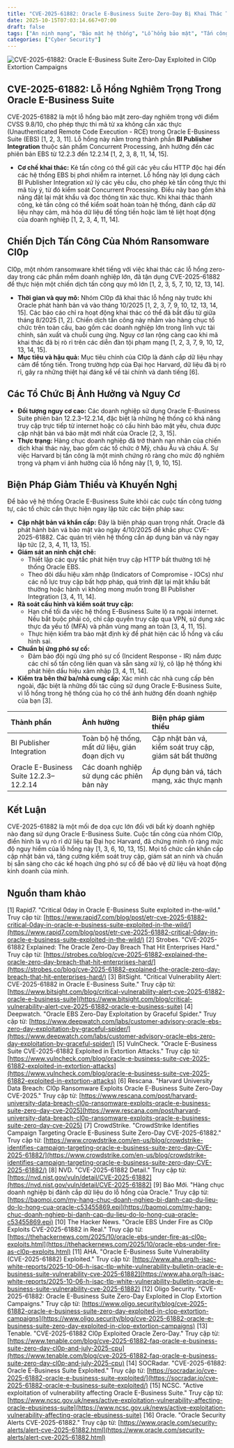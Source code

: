 ```yaml
---
title: "CVE-2025-61882: Oracle E-Business Suite Zero-Day Bị Khai Thác Trong Chiến Dịch Tống Tiền Của Cl0p"
date: 2025-10-15T07:03:14.667+07:00
draft: false
tags: ["An ninh mạng", "Bảo mật hệ thống", "Lỗ hổng bảo mật", "Tấn công mạng", "Phòng thủ mạng", "Quản lý rủi ro", "Giám sát bảo mật", "Ransomware", "Threat Intelligence"]
categories: ["Cyber Security"]
---
```


![CVE-2025-61882: Oracle E-Business Suite Zero-Day Exploited in Cl0p Extortion Campaigns](images/2025/CVE-2025-61882-Oracle-E-Business-Suite-Zero-Day-Exploited-in-Cl0p-Extortion-Campaigns/og.png)

## CVE-2025-61882: Lỗ Hổng Nghiêm Trọng Trong Oracle E-Business Suite

CVE-2025-61882 là một lỗ hổng bảo mật zero-day nghiêm trọng với điểm CVSS 9.8/10, cho phép thực thi mã từ xa không cần xác thực (Unauthenticated Remote Code Execution - RCE) trong Oracle E-Business Suite (EBS) [1, 2, 3, 11]. Lỗ hổng này nằm trong thành phần **BI Publisher Integration** thuộc sản phẩm Concurrent Processing, ảnh hưởng đến các phiên bản EBS từ 12.2.3 đến 12.2.14 [1, 2, 3, 8, 11, 14, 15].

*   **Cơ chế khai thác:** Kẻ tấn công có thể gửi các yêu cầu HTTP độc hại đến các hệ thống EBS bị phơi nhiễm ra internet. Lỗ hổng này lợi dụng cách BI Publisher Integration xử lý các yêu cầu, cho phép kẻ tấn công thực thi mã tùy ý, từ đó kiểm soát Concurrent Processing. Điều này bao gồm khả năng đặt lại mật khẩu và đọc thông tin xác thực. Khi khai thác thành công, kẻ tấn công có thể kiểm soát hoàn toàn hệ thống, đánh cắp dữ liệu nhạy cảm, mã hóa dữ liệu để tống tiền hoặc làm tê liệt hoạt động của doanh nghiệp [1, 2, 3, 4, 11, 14].

## Chiến Dịch Tấn Công Của Nhóm Ransomware Cl0p

Cl0p, một nhóm ransomware khét tiếng với việc khai thác các lỗ hổng zero-day trong các phần mềm doanh nghiệp lớn, đã tận dụng CVE-2025-61882 để thực hiện một chiến dịch tấn công quy mô lớn [1, 2, 3, 5, 7, 10, 12, 13, 14].

*   **Thời gian và quy mô:** Nhóm Cl0p đã khai thác lỗ hổng này trước khi Oracle phát hành bản vá vào tháng 10/2025 [1, 2, 3, 7, 9, 10, 12, 13, 14, 15]. Các báo cáo chỉ ra hoạt động khai thác có thể đã bắt đầu từ giữa tháng 8/2025 [1, 2]. Chiến dịch tấn công này nhắm vào hàng chục tổ chức trên toàn cầu, bao gồm các doanh nghiệp lớn trong lĩnh vực tài chính, sản xuất và chuỗi cung ứng. Nguy cơ lan rộng càng cao khi mã khai thác đã bị rò rỉ trên các diễn đàn tội phạm mạng [1, 2, 3, 7, 9, 10, 12, 13, 14, 15].
*   **Mục tiêu và hậu quả:** Mục tiêu chính của Cl0p là đánh cắp dữ liệu nhạy cảm để tống tiền. Trong trường hợp của Đại học Harvard, dữ liệu đã bị rò rỉ, gây ra những thiệt hại đáng kể về tài chính và danh tiếng [6].

## Các Tổ Chức Bị Ảnh Hưởng và Nguy Cơ

*   **Đối tượng nguy cơ cao:** Các doanh nghiệp sử dụng Oracle E-Business Suite phiên bản 12.2.3–12.2.14, đặc biệt là những hệ thống có khả năng truy cập trực tiếp từ internet hoặc có cấu hình bảo mật yếu, chưa được cập nhật bản vá bảo mật mới nhất của Oracle [2, 3, 15].
*   **Thực trạng:** Hàng chục doanh nghiệp đã trở thành nạn nhân của chiến dịch khai thác này, bao gồm các tổ chức ở Mỹ, châu Âu và châu Á. Sự việc Harvard bị tấn công là một minh chứng rõ ràng cho mức độ nghiêm trọng và phạm vi ảnh hưởng của lỗ hổng này [1, 9, 10, 15].

## Biện Pháp Giảm Thiểu và Khuyến Nghị

Để bảo vệ hệ thống Oracle E-Business Suite khỏi các cuộc tấn công tương tự, các tổ chức cần thực hiện ngay lập tức các biện pháp sau:

*   **Cập nhật bản vá khẩn cấp:** Đây là biện pháp quan trọng nhất. Oracle đã phát hành bản vá bảo mật vào ngày 4/10/2025 để khắc phục CVE-2025-61882. Các quản trị viên hệ thống cần áp dụng bản vá này ngay lập tức [2, 3, 4, 11, 13, 15].
*   **Giám sát an ninh chặt chẽ:**
    *   Thiết lập các quy tắc phát hiện truy cập HTTP bất thường tới hệ thống Oracle EBS.
    *   Theo dõi dấu hiệu xâm nhập (Indicators of Compromise - IOCs) như các nỗ lực truy cập bất hợp pháp, quá trình đặt lại mật khẩu bất thường hoặc hành vi không mong muốn trong BI Publisher Integration [3, 4, 11, 14].
*   **Rà soát cấu hình và kiểm soát truy cập:**
    *   Hạn chế tối đa việc hệ thống E-Business Suite lộ ra ngoài internet. Nếu bắt buộc phải có, chỉ cấp quyền truy cập qua VPN, sử dụng xác thực đa yếu tố (MFA) và phân vùng mạng an toàn [3, 4, 11, 15].
    *   Thực hiện kiểm tra bảo mật định kỳ để phát hiện các lỗ hổng và cấu hình sai.
*   **Chuẩn bị ứng phó sự cố:**
    *   Đảm bảo đội ngũ ứng phó sự cố (Incident Response - IR) nắm được các chỉ số tấn công liên quan và sẵn sàng xử lý, cô lập hệ thống khi phát hiện dấu hiệu xâm nhập [3, 4, 11, 14].
*   **Kiểm tra bên thứ ba/nhà cung cấp:** Xác minh các nhà cung cấp bên ngoài, đặc biệt là những đối tác cũng sử dụng Oracle E-Business Suite, vì lỗ hổng trong hệ thống của họ có thể ảnh hưởng đến doanh nghiệp của bạn [3].

| Thành phần                 | Ảnh hưởng                                      | Biện pháp giảm thiểu                                         |
| :------------------------- | :--------------------------------------------- | :----------------------------------------------------------- |
| BI Publisher Integration    | Toàn bộ hệ thống, mất dữ liệu, gián đoạn dịch vụ | Cập nhật bản vá, kiểm soát truy cập, giám sát bất thường      |
| Oracle E-Business Suite 12.2.3–12.2.14 | Các doanh nghiệp sử dụng các phiên bản này   | Áp dụng bản vá, tách mạng, xác thực mạnh                     |

## Kết Luận

CVE-2025-61882 là một mối đe dọa cực lớn đối với bất kỳ doanh nghiệp nào đang sử dụng Oracle E-Business Suite. Cuộc tấn công của nhóm Cl0p, điển hình là vụ rò rỉ dữ liệu tại Đại học Harvard, đã chứng minh rõ ràng mức độ nguy hiểm của lỗ hổng này [1, 3, 6, 10, 13, 15]. Mọi tổ chức cần khẩn cấp cập nhật bản vá, tăng cường kiểm soát truy cập, giám sát an ninh và chuẩn bị sẵn sàng cho các kế hoạch ứng phó sự cố để bảo vệ dữ liệu và hoạt động kinh doanh của mình.

## Nguồn tham khảo  
[1] Rapid7. "Critical 0day in Oracle E-Business Suite exploited in-the-wild." Truy cập từ: [https://www.rapid7.com/blog/post/etr-cve-2025-61882-critical-0day-in-oracle-e-business-suite-exploited-in-the-wild/](https://www.rapid7.com/blog/post/etr-cve-2025-61882-critical-0day-in-oracle-e-business-suite-exploited-in-the-wild/)
[2] Strobes. "CVE-2025-61882 Explained: The Oracle Zero-Day Breach That Hit Enterprises Hard." Truy cập từ: [https://strobes.co/blog/cve-2025-61882-explained-the-oracle-zero-day-breach-that-hit-enterprises-hard/](https://strobes.co/blog/cve-2025-61882-explained-the-oracle-zero-day-breach-that-hit-enterprises-hard/)
[3] BitSight. "Critical Vulnerability Alert: CVE-2025-61882 in Oracle E-Business Suite." Truy cập từ: [https://www.bitsight.com/blog/critical-vulnerability-alert-cve-2025-61882-oracle-e-business-suite](https://www.bitsight.com/blog/critical-vulnerability-alert-cve-2025-61882-oracle-e-business-suite)
[4] Deepwatch. "Oracle EBS Zero-Day Exploitation by Graceful Spider." Truy cập từ: [https://www.deepwatch.com/labs/customer-advisory-oracle-ebs-zero-day-exploitation-by-graceful-spider/](https://www.deepwatch.com/labs/customer-advisory-oracle-ebs-zero-day-exploitation-by-graceful-spider/)
[5] VulnCheck. "Oracle E-Business Suite CVE-2025-61882 Exploited in Extortion Attacks." Truy cập từ: [https://www.vulncheck.com/blog/oracle-e-business-suite-cve-2025-61882-exploited-in-extortion-attacks](https://www.vulncheck.com/blog/oracle-e-business-suite-cve-2025-61882-exploited-in-extortion-attacks)
[6] Rescana. "Harvard University Data Breach: Cl0p Ransomware Exploits Oracle E-Business Suite Zero-Day CVE-2025." Truy cập từ: [https://www.rescana.com/post/harvard-university-data-breach-cl0p-ransomware-exploits-oracle-e-business-suite-zero-day-cve-2025](https://www.rescana.com/post/harvard-university-data-breach-cl0p-ransomware-exploits-oracle-e-business-suite-zero-day-cve-2025)
[7] CrowdStrike. "CrowdStrike Identifies Campaign Targeting Oracle E-Business Suite Zero-Day CVE-2025-61882." Truy cập từ: [https://www.crowdstrike.com/en-us/blog/crowdstrike-identifies-campaign-targeting-oracle-e-business-suite-zero-day-CVE-2025-61882/](https://www.crowdstrike.com/en-us/blog/crowdstrike-identifies-campaign-targeting-oracle-e-business-suite-zero-day-CVE-2025-61882/)
[8] NVD. "CVE-2025-61882 Detail." Truy cập từ: [https://nvd.nist.gov/vuln/detail/CVE-2025-61882](https://nvd.nist.gov/vuln/detail/CVE-2025-61882)
[9] Báo Mới. "Hàng chục doanh nghiệp bị đánh cắp dữ liệu do lỗ hổng của Oracle." Truy cập từ: [https://baomoi.com/my-hang-chuc-doanh-nghiep-bi-danh-cap-du-lieu-do-lo-hong-cua-oracle-c53455869.epi](https://baomoi.com/my-hang-chuc-doanh-nghiep-bi-danh-cap-du-lieu-do-lo-hong-cua-oracle-c53455869.epi)
[10] The Hacker News. "Oracle EBS Under Fire as Cl0p Exploits CVE-2025-61882 in Real." Truy cập từ: [https://thehackernews.com/2025/10/oracle-ebs-under-fire-as-cl0p-exploits.html](https://thehackernews.com/2025/10/oracle-ebs-under-fire-as-cl0p-exploits.html)
[11] AHA. "Oracle E-Business Suite Vulnerability (CVE-2025-61882) Exploited." Truy cập từ: [https://www.aha.org/h-isac-white-reports/2025-10-06-h-isac-tlp-white-vulnerability-bulletin-oracle-e-business-suite-vulnerability-cve-2025-61882](https://www.aha.org/h-isac-white-reports/2025-10-06-h-isac-tlp-white-vulnerability-bulletin-oracle-e-business-suite-vulnerability-cve-2025-61882)
[12] Oligo Security. "CVE-2025-61882: Oracle E-Business Suite Zero-Day Exploited in Clop Extortion Campaigns." Truy cập từ: [https://www.oligo.security/blog/cve-2025-61882-oracle-e-business-suite-zero-day-exploited-in-clop-extortion-campaigns](https://www.oligo.security/blog/cve-2025-61882-oracle-e-business-suite-zero-day-exploited-in-clop-extortion-campaigns)
[13] Tenable. "CVE-2025-61882 Cl0p Exploited Oracle Zero-Day." Truy cập từ: [https://www.tenable.com/blog/cve-2025-61882-faq-oracle-e-business-suite-zero-day-cl0p-and-july-2025-cpu](https://www.tenable.com/blog/cve-2025-61882-faq-oracle-e-business-suite-zero-day-cl0p-and-july-2025-cpu)
[14] SOCRadar. "CVE-2025-61882: Oracle E-Business Suite Exploited." Truy cập từ: [https://socradar.io/cve-2025-61882-oracle-e-business-suite-exploited/](https://socradar.io/cve-2025-61882-oracle-e-business-suite-exploited/)
[15] NCSC. "Active exploitation of vulnerability affecting Oracle E-Business Suite." Truy cập từ: [https://www.ncsc.gov.uk/news/active-exploitation-vulnerability-affecting-oracle-ebusiness-suite](https://www.ncsc.gov.uk/news/active-exploitation-vulnerability-affecting-oracle-ebusiness-suite)
[16] Oracle. "Oracle Security Alerts CVE-2025-61882." Truy cập từ: [https://www.oracle.com/security-alerts/alert-cve-2025-61882.html](https://www.oracle.com/security-alerts/alert-cve-2025-61882.html)